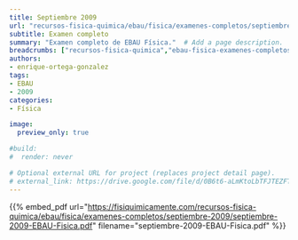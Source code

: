 ```yaml
---
title: Septiembre 2009
url: "recursos-fisica-quimica/ebau/fisica/examenes-completos/septiembre-2009"
subtitle: Examen completo
summary: "Examen completo de EBAU Física."  # Add a page description.
breadcrumbs: ["recursos-fisica-quimica","ebau-fisica-examenes-completos"]
authors:
- enrique-ortega-gonzalez
tags:
- EBAU
- 2009
categories:
- Física

image:
  preview_only: true

#build:
#  render: never

# Optional external URL for project (replaces project detail page).
# external_link: https://drive.google.com/file/d/0B6t6-aLmKtoLbTFJTEZFT0FLaGM/view
---
```


{{% embed_pdf url="https://fisiquimicamente.com/recursos-fisica-quimica/ebau/fisica/examenes-completos/septiembre-2009/septiembre-2009-EBAU-Fisica.pdf" filename="septiembre-2009-EBAU-Fisica.pdf" %}}